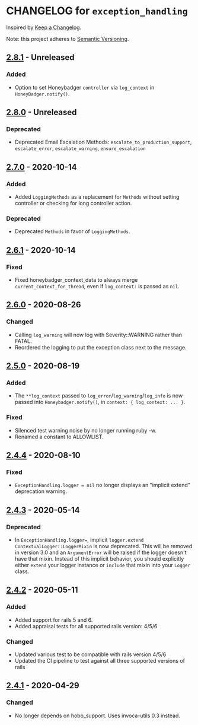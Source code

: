 # CHANGELOG for `exception_handling`

Inspired by [Keep a Changelog](https://keepachangelog.com/en/1.0.0/).

Note: this project adheres to [Semantic Versioning](https://semver.org/spec/v2.0.0.html).

## [2.8.1] - Unreleased
### Added
- Option to set Honeybadger `controller` via `log_context` in `HoneyBadger.notify()`.

## [2.8.0] - Unreleased
### Deprecated
- Deprecated Email Escalation Methods: `escalate_to_production_support`, `escalate_error`, `escalate_warning`, `ensure_escalation`

## [2.7.0] - 2020-10-14
### Added
- Added `LoggingMethods` as a replacement for `Methods` without setting controller or checking for long controller action.
### Deprecated
- Deprecated `Methods` in favor of `LoggingMethods`.

## [2.6.1] - 2020-10-14
### Fixed
- Fixed honeybadger_context_data to always merge `current_context_for_thread`, even if `log_context:` is passed as `nil`.

## [2.6.0] - 2020-08-26
### Changed
- Calling `log_warning` will now log with Severity::WARNING rather than FATAL.
- Reordered the logging to put the exception class next to the message.

## [2.5.0] - 2020-08-19
### Added
- The `**log_context` passed to `log_error`/`log_warning`/`log_info` is now
  passed into `Honeybadger.notify()`, in `context: { log_context: ... }`.

### Fixed
- Silenced test warning noise by no longer running ruby -w.
- Renamed a constant to ALLOWLIST.

## [2.4.4] - 2020-08-10
### Fixed
- `ExceptionHandling.logger = nil` no longer displays an "implicit extend" deprecation warning.

## [2.4.3] - 2020-05-14
### Deprecated
- In `ExceptionHandling.logger=`, implicit `logger.extend ContextualLogger::LoggerMixin` is now deprecated.
  This will be removed in version 3.0 and an `ArgumentError` will be raised if the logger
  doesn't have that mixin. Instead of this implicit behavior, you should explicitly either `extend`
  your logger instance or `include` that mixin into your `Logger` class. 

## [2.4.2] - 2020-05-11
### Added
- Added support for rails 5 and 6.
- Added appraisal tests for all supported rails version: 4/5/6

### Changed
- Updated various test to be compatible with rails version 4/5/6
- Updated the CI pipeline to test against all three supported versions of rails

## [2.4.1] - 2020-04-29
### Changed
- No longer depends on hobo_support. Uses invoca-utils 0.3 instead.

[2.8.1]: https://github.com/Invoca/exception_handling/compare/v2.8.0...v2.8.1
[2.8.0]: https://github.com/Invoca/exception_handling/compare/v2.7.0...v2.8.0
[2.7.0]: https://github.com/Invoca/exception_handling/compare/v2.6.1...v2.7.0
[2.6.1]: https://github.com/Invoca/exception_handling/compare/v2.6.0...v2.6.1
[2.6.0]: https://github.com/Invoca/exception_handling/compare/v2.5.0...v2.6.0
[2.5.0]: https://github.com/Invoca/exception_handling/compare/v2.4.4...v2.5.0
[2.4.4]: https://github.com/Invoca/exception_handling/compare/v2.4.3...v2.4.4
[2.4.3]: https://github.com/Invoca/exception_handling/compare/v2.4.2...v2.4.3
[2.4.2]: https://github.com/Invoca/exception_handling/compare/v2.4.1...v2.4.2
[2.4.1]: https://github.com/Invoca/exception_handling/compare/v2.4.0...v2.4.1
